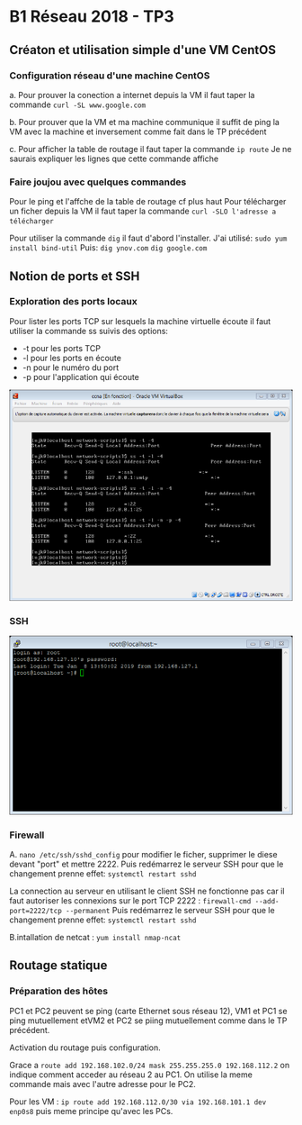 # B1 Réseau 2018 - TP3

## Créaton et utilisation simple d'une VM CentOS

### Configuration réseau d'une machine CentOS

a. Pour prouver la conection a internet depuis la VM il faut taper la commande
  `curl -SL www.google.com`
  
b. Pour prouver que la VM et ma machine communique il suffit de ping la VM avec la machine et inversement comme fait dans le TP précédent 

c. Pour afficher la table de routage il faut taper la commande
   `ip route`
   Je ne saurais expliquer les lignes que cette commande affiche 
   
### Faire joujou avec quelques commandes 

Pour le ping et l'affche de la table de routage cf plus haut
Pour télécharger un ficher depuis la VM il faut taper la commande
  `curl -SLO l'adresse a télécharger`
  
Pour utiliser la commande `dig` il faut d'abord l'installer. 
J'ai utilisé:
`sudo yum install bind-util`
Puis:
`dig ynov.com`
`dig google.com`

## Notion de ports et SSH

### Exploration des ports locaux

Pour lister les ports TCP sur lesquels la machine virtuelle écoute il faut utiliser la commande ss suivis des options:
* -t pour les ports TCP
* -l pour les ports en écoute
* -n pour le numéro du port
* -p pour l'application qui écoute

![screen_Nmap](/Images/1.png)

### SSH

![screen_Nmap](/Images/2.png)

### Firewall

A. `nano /etc/ssh/sshd_config` pour modifier le ficher, supprimer le diese devant "port" et mettre 2222.
Puis redémarrez le serveur SSH pour que le changement prenne effet: `systemctl restart sshd`

La connection au serveur en utilisant le client SSH ne fonctionne pas car il faut autoriser les connexions sur le port TCP 2222 :
`firewall-cmd --add-port=2222/tcp --permanent`
Puis redémarrez le serveur SSH pour que le changement prenne effet: `systemctl restart sshd`

B.intallation de netcat : `yum install nmap-ncat`

## Routage statique

### Préparation des hôtes

PC1 et PC2 peuvent se ping (carte Ethernet sous réseau 12), VM1 et PC1 se ping mutuellement etVM2 et PC2 se piing mutuellement comme dans le TP précédent.

Activation du routage puis configuration. 

Grace a `route add 192.168.102.0/24 mask 255.255.255.0 192.168.112.2` on indique comment acceder au réseau 2 au PC1. On utilise la meme commande mais avec l'autre adresse pour le PC2.

Pour les VM : `ip route add 192.168.112.0/30 via 192.168.101.1 dev enp0s8` puis meme principe qu'avec les PCs.









